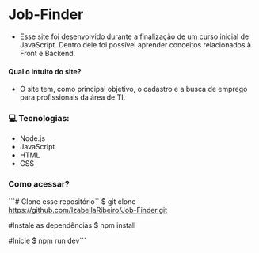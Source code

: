 # Job-Finder 
- Esse site foi desenvolvido durante a finalização de um curso inicial de JavaScript. Dentro dele foi possível aprender conceitos relacionados à Front e Backend. 

#### Qual o intuito do site? 

- O site tem, como principal objetivo, o cadastro e a busca de emprego para profissionais da área de TI.

### :computer: Tecnologias:

- Node.js
- JavaScript 
- HTML
- CSS

### Como acessar?

```# Clone esse repositório``
  $ git clone https://github.com/IzabellaRibeiro/Job-Finder.git
  
  #Instale as dependências
  $ npm install
  
  #Inicie
  $ npm run dev```
